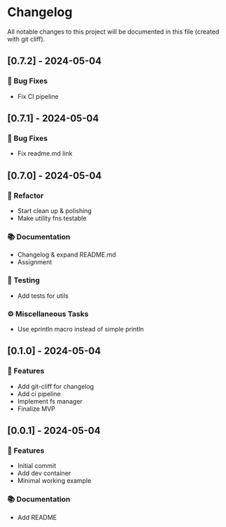 # Changelog

All notable changes to this project will be documented in this file (created with git cliff).

## [0.7.2] - 2024-05-04

### 🐛 Bug Fixes

- Fix CI pipeline

## [0.7.1] - 2024-05-04

### 🐛 Bug Fixes

- Fix readme.md link

## [0.7.0] - 2024-05-04

### 🚜 Refactor

- Start clean up & polishing
- Make utility fns testable

### 📚 Documentation

- Changelog & expand README.md
- Assignment

### 🧪 Testing

- Add tests for utils

### ⚙️ Miscellaneous Tasks

- Use eprintln macro instead of simple println

## [0.1.0] - 2024-05-04

### 🚀 Features

- Add git-cliff for changelog
- Add ci pipeline
- Implement fs manager
- Finalize MVP

## [0.0.1] - 2024-05-04

### 🚀 Features

- Initial commit
- Add dev container
- Minimal working example

### 📚 Documentation

- Add README

<!-- generated by git-cliff -->
